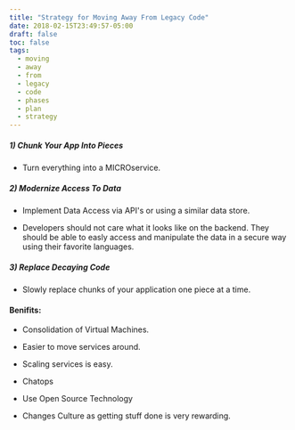 ```yaml
---
title: "Strategy for Moving Away From Legacy Code"
date: 2018-02-15T23:49:57-05:00
draft: false
toc: false
tags:
  - moving
  - away
  - from
  - legacy
  - code
  - phases
  - plan
  - strategy
---
```


##### 1) Chunk Your App Into Pieces

 - Turn everything into a MICROservice.

##### 2) Modernize Access To Data

 - Implement Data Access via API's or using a similar data store.

 - Developers should not care what it looks like on the backend. They should be
  able to easly access and manipulate the data in a secure way using their
   favorite languages.

##### 3) Replace Decaying Code

 - Slowly replace chunks of your application one piece at a time.

#### Benifits:

 - Consolidation of Virtual Machines.

 - Easier to move services around.

 - Scaling services is easy.

 - Chatops

 - Use Open Source Technology

 - Changes Culture as getting stuff done is very rewarding.

